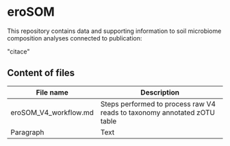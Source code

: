 # eroSOM

This repository contains data and supporting information to soil microbiome composition analyses connected to publication:

"citace"

## Content of files
| File name | Description |
| ----------- | ----------- |
| eroSOM_V4_workflow.md | Steps performed to process raw V4 reads to taxonomy annotated zOTU table |
| Paragraph | Text | 
